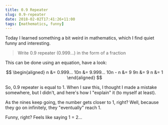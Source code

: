 ```yaml
---
title: 0.9 Repeater
slug: 0.9-repeater
date: 2018-02-02T17:41:26+11:00
tags: [mathematics, funny]
---
```


Today I learned something a bit weird in mathematics, which I find quiet funny
and interesting.<!--more-->

> Write 0.9 repeater (0.999...) in the form of a fraction

This can be done using an equation, have a look:

$$
\begin{aligned}
n &= 0.999...
10n &= 9.999...
10n - n &= 9
9n &= 9
n &= 1
\end{aligned}
$$

So, 0.9 repeater is equal to 1. When I saw this, I thought I made a mistake
somewhere, but I didn't, and here's how I "explain" it (to myself at least).

As the nines keep going, the number gets closer to 1, right? Well,
because they go on infinitely, they "eventually" reach 1.

Funny, right? Feels like saying 1 = 2...
